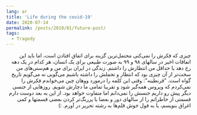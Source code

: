 ```yaml
---
lang: ar
title: 'Life during the covid-19'
date: 2020-07-14
permalink: /posts/2019/01/future-post/
tags:
  - Tragedy
---
```

<div dir="rtl">
چیزی که فکرش را نمی‌کنی محتمل‌ترین گزینه برای اتفاق افتادن است، اما باید این اتفاقات اخیر در سالهای ۹۸ و ۹۹ به صورت طبیعی برای یک انسان، هر کدام در یک دهه رخ دهد یا حداقل من انتظارش را داشتم. زندگی در ایران برای من و هم‌سنی‌های  من سخت‌تر از آن چیزی بود که انتظار و تحملش را داشته باشیم می‌گویی نه می‌گویم تاریخ گواه است. "قرنطینه": وقتی این کلمه را درمورد ووهان چین می‌خواندم فکرش را نمی‌کردم که ویروس همه‌گیر شود و تقریبا تمامی ما دچارش شویم. روزهایی از جنسی دیگر پیش رو داریم جنسش را نمی‌دانم اما متفاوت خواهد بود. از این به بعد دوست دارم قسمتی از خاطراتم را از سالهای دور و بعضا با پررنگ‌تر کردن بعضی قسمتها و کمی اغراق بنویسم، یا به قول خوش قلم‌ها به رشته تحریر در آورم. :)
